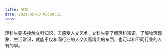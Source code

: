 ```yaml
---
title: 随笔
date: 2021-05-03 00:59:51
tags:
---
```

理科生要多接触文科知识，去感受人文艺术；文科生要了解理科知识，了解物理现象、生活常识，就能不仅和同行业的人交流高精尖的东西，也可以和不同行业的人有的聊。